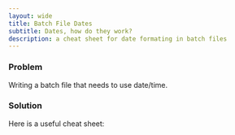 ```yaml
---
layout: wide
title: Batch File Dates
subtitle: Dates, how do they work?
description: a cheat sheet for date formating in batch files
---
```


### Problem

Writing a batch file that needs to use date/time.

### Solution

Here is a useful cheat sheet:

<script src="https://gist.github.com/maciakl/5033614.js"></script>
